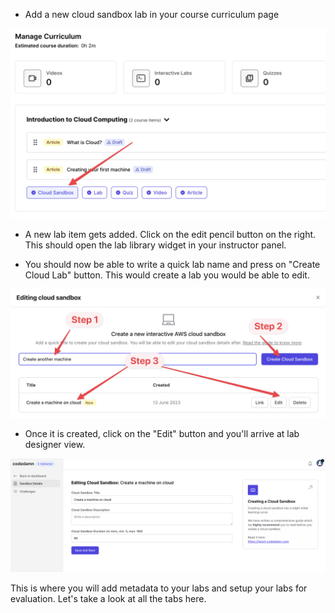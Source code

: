 -   Add a new cloud sandbox lab in your course curriculum page

![](/images/common/cloud-sandbox-lab-arrow.png)

-   A new lab item gets added. Click on the edit pencil button on the right. This should open the lab library widget in your instructor panel.

-   You should now be able to write a quick lab name and press on "Create Cloud Lab" button. This would create a lab you would be able to edit.

![](/images/common/cloud-sandbox-lab-library.png)

-   Once it is created, click on the "Edit" button and you'll arrive at lab designer view.

![](/images/common/cloud-sandbox-lab-view.png)

This is where you will add metadata to your labs and setup your labs for evaluation. Let's take a look at all the tabs here.
